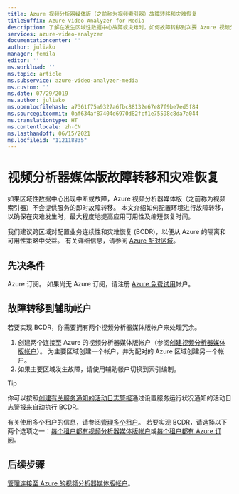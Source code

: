 ```yaml
---
title: Azure 视频分析器媒体版（之前称为视频索引器）故障转移和灾难恢复
titleSuffix: Azure Video Analyzer for Media
description: 了解在发生区域性数据中心故障或灾难时，如何故障转移到次要 Azure 视频分析器媒体版（之前称为视频索引器）帐户。
services: azure-video-analyzer
documentationcenter: ''
author: juliako
manager: femila
editor: ''
ms.workload: ''
ms.topic: article
ms.subservice: azure-video-analyzer-media
ms.custom: ''
ms.date: 07/29/2019
ms.author: juliako
ms.openlocfilehash: a7361f75a9327a6fbc88132e67e87f9be7ed5f84
ms.sourcegitcommit: 0af634af87404d6970d82fcf1e75598c8da7a044
ms.translationtype: HT
ms.contentlocale: zh-CN
ms.lasthandoff: 06/15/2021
ms.locfileid: "112118835"
---
```

# <a name="video-analyzer-for-media-failover-and-disaster-recovery"></a>视频分析器媒体版故障转移和灾难恢复

如果区域性数据中心出现中断或故障，Azure 视频分析器媒体版（之前称为视频索引器）不会提供服务的即时故障转移。 本文介绍如何配置环境进行故障转移，以确保在灾难发生时，最大程度地提高应用可用性及缩短恢复时间。

我们建议跨区域对配置业务连续性和灾难恢复 (BCDR)，以便从 Azure 的隔离和可用性策略中受益。 有关详细信息，请参阅 [Azure 配对区域](../../best-practices-availability-paired-regions.md)。

## <a name="prerequisites"></a>先决条件

Azure 订阅。 如果尚无 Azure 订阅，请注册 [Azure 免费试用](https://azure.microsoft.com/free/)帐户。

## <a name="failover-to-a-secondary-account"></a>故障转移到辅助帐户

若要实现 BCDR，你需要拥有两个视频分析器媒体版帐户来处理冗余。

1. 创建两个连接至 Azure 的视频分析器媒体版帐户（参阅[创建视频分析器媒体版帐户](connect-to-azure.md)）。 为主要区域创建一个帐户，并为配对的 Azure 区域创建另一个帐户。
1. 如果主要区域发生故障，请使用辅助帐户切换到索引编制。

> [!TIP]
> 你可以按照[创建有关服务通知的活动日志警报](../../service-health/alerts-activity-log-service-notifications-portal.md)通过设置服务运行状况通知的活动日志警报来自动执行 BCDR。

有关使用多个租户的信息，请参阅[管理多个租户](manage-multiple-tenants.md)。 若要实现 BCDR，请选择以下两个选项之一：[每个租户都有视频分析器媒体版帐户](./manage-multiple-tenants.md#video-analyzer-for-media-account-per-tenant)或[每个租户都有 Azure 订阅](./manage-multiple-tenants.md#azure-subscription-per-tenant)。

## <a name="next-steps"></a>后续步骤

[管理连接至 Azure 的视频分析器媒体版帐户](manage-account-connected-to-azure.md)。

